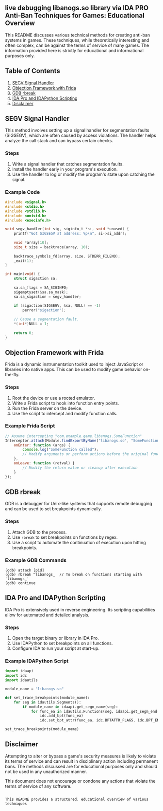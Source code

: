 ## live debugging libanogs.so library via IDA PRO    Anti-Ban Techniques for Games: Educational Overview

This README discusses various technical methods for creating anti-ban systems in games. These techniques, while theoretically interesting and often complex, can be against the terms of service of many games. The information provided here is strictly for educational and informational purposes only.

## Table of Contents

1. [SEGV Signal Handler](#segv-signal-handler)
2. [Objection Framework with Frida](#objection-framework-with-frida)
3. [GDB rbreak](#gdb-rbreak)
4. [IDA Pro and IDAPython Scripting](#ida-pro-and-idapython-scripting)
5. [Disclaimer](#disclaimer)

## SEGV Signal Handler

This method involves setting up a signal handler for segmentation faults (SIGSEGV), which are often caused by access violations. The handler helps analyze the call stack and can bypass certain checks.

### Steps

1. Write a signal handler that catches segmentation faults.
2. Install the handler early in your program's execution.
3. Use the handler to log or modify the program's state upon catching the signal.

### Example Code

```c
#include <signal.h>
#include <stdio.h>
#include <stdlib.h>
#include <unistd.h>
#include <execinfo.h>

void segv_handler(int sig, siginfo_t *si, void *unused) {
    printf("Got SIGSEGV at address: %p\n", si->si_addr);
    
    void *array[10];
    size_t size = backtrace(array, 10);
    
    backtrace_symbols_fd(array, size, STDERR_FILENO);
    _exit(1);
}

int main(void) {
    struct sigaction sa;
    
    sa.sa_flags = SA_SIGINFO;
    sigemptyset(&sa.sa_mask);
    sa.sa_sigaction = segv_handler;
    
    if (sigaction(SIGSEGV, &sa, NULL) == -1)
        perror("sigaction");
    
    // Cause a segmentation fault.
    *(int*)NULL = 1;
    
    return 0;
}
```

## Objection Framework with Frida

Frida is a dynamic instrumentation toolkit used to inject JavaScript or libraries into native apps. This can be used to modify game behavior on-the-fly.

### Steps

1. Root the device or use a rooted emulator.
2. Write a Frida script to hook into function entry points.
3. Run the Frida server on the device.
4. Use the script to intercept and modify function calls.

### Example Frida Script

```javascript
// Assume intercepting "com.example.game.libanogs.SomeFunction"
Interceptor.attach(Module.findExportByName("libanogs.so", "SomeFunction"), {
    onEnter: function (args) {
        console.log("SomeFunction called");
        // Modify arguments or perform actions before the original function execution
    },
    onLeave: function (retval) {
        // Modify the return value or cleanup after execution
    }
});
```

## GDB rbreak

GDB is a debugger for Unix-like systems that supports remote debugging and can be used to set breakpoints dynamically.

### Steps

1. Attach GDB to the process.
2. Use `rbreak` to set breakpoints on functions by regex.
3. Use a script to automate the continuation of execution upon hitting breakpoints.

### Example GDB Commands

```gdb
(gdb) attach [pid]
(gdb) rbreak ^libanogs_  // To break on functions starting with 'libanogs_'
(gdb) continue
```

## IDA Pro and IDAPython Scripting

IDA Pro is extensively used in reverse engineering. Its scripting capabilities allow for automated and detailed analysis.

### Steps

1. Open the target binary or library in IDA Pro.
2. Use IDAPython to set breakpoints on all functions.
3. Configure IDA to run your script at start-up.

### Example IDAPython Script

```python
import idaapi
import idc
import idautils

module_name = "libanogs.so"

def set_trace_breakpoints(module_name):
    for seg in idautils.Segments():
        if module_name in idaapi.get_segm_name(seg):
            for func_ea in idautils.Functions(seg, idaapi.get_segm_end(seg)):
                idc.add_bpt(func_ea)
                idc.set_bpt_attr(func_ea, idc.BPTATTR_FLAGS, idc.BPT_ENABLED)

set_trace_breakpoints(module_name)
```

## Disclaimer

Attempting to alter or bypass a game's security measures is likely to violate its terms of service and can result in disciplinary action including permanent bans. The methods discussed are for educational purposes only and should not be used in any unauthorized manner.

This document does not encourage or condone any actions that violate the terms of service of any software.
```

This README provides a structured, educational overview of various techniques
